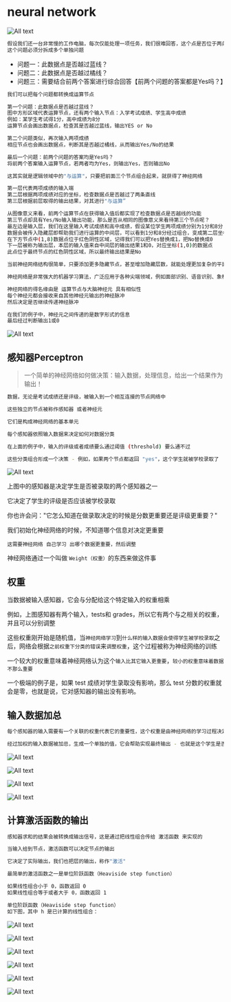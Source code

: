 # neural network

![All text](http://ww1.sinaimg.cn/large/dc05ba18gy1fluv5xoo01j21au0m4ten.jpg)

```bash
假设我们还一台非常慢的工作电脑，每次仅能处理一项任务，我们很难回答，这个点是否位于两条直线的限定范围内？
这个问题必须分拆成多个单独问题
```

* 问题一：此数据点是否越过蓝线？
* 问题二：此数据点是否越过橘线？
* 问题三：需要结合前两个答案进行综合回答【前两个问题的答案都是Yes吗？】

```bash
我们可以把每个问题都转换成运算节点

第一个问题：此数据点是否越过蓝线？
图中方形区域代表运算节点，还有两个输入节点：入学考试成绩、学生高中成绩
例如：某学生考试得1分，高中成绩为8分
运算节点会画出数据点，检查其是否越过蓝线，输出YES or No

第二个问题类似，再次输入两项成绩
相应节点也会画出数据点，判断其是否越过橘线，从而输出Yes/No的结果

最后一个问题：前两个问题的答案均是Yes吗？
将前两个答案输入运算节点，若两者均为Yes，则输出Yes，否则输出No

这其实就是逻辑领域中的"与运算"，只要把前面三个节点组合起来，就获得了神经网络

第一层代表两项成绩的输入端
第二层根据两项成绩对应的坐标，检查数据点是否越过了两条直线
第三层根据前层取得的输出结果，对其进行"与运算”
```

```bash
从图像意义来看，前两个运算节点在获得输入值后都实现了检查数据点是否越线的功能
第三节点却具有Yes/No输入输出功能，那么是否从相同的图像意义来看待第三个节点呢？
最左边是输入层，我们在这里输入考试成绩和高中成绩，假设某位学生两项成绩分别为1分和8分
数据会被传入隐藏层即帮助我们进行运算的中间层，可以看到1分和8分经过组合，变成第二层坐标图中的(1,8)数据点并位于绿色阳性区域，所以上方输出Yes
在下方节点中(1,8)数据点位于红色阴性区域，记得我们可以把Yes替换成1，把No替换成0
下一层被称为输出层，本层的输入值来自中间层的输出结果1和0，对应坐标(1,0)的数据点
此点位于最终节点的红色阴性区域，所以最终输出结果是No
```

```bash
当前神经网络结构很简单，只要添加更多隐藏节点，甚至增加隐藏层数，就能处理更加复杂的平面映射,甚至处理三维或更高维的空间映射
```

```bash
神经网络是非常强大的机器学习算法，广泛应用于各种尖端领域，例如面部识别、语音识别、象棋博弈、自动驾驶
```

```bash
神经网络的得名缘由是 运算节点与大脑神经元 具有相似性
每个神经元都会接收来自其他神经元输出的神经脉冲
然后决定是否继续传递神经脉冲
```

```bash
在我们的例子中，神经元之间传递的是数字形式的信息
最后经过判断输出1或0
```

![All text](http://ww1.sinaimg.cn/large/dc05ba18gy1fluuthcghfj219w0m2jvh.jpg)

## 感知器Perceptron

>一个简单的神经网络如何做决策：输入数据，处理信息，给出一个结果作为输出！

```bash
数据，无论是考试成绩还是评级，被输入到一个相互连接的节点网络中

这些独立的节点被称作感知器 或者神经元

它们是构成神经网络的基本单元

每个感知器依照输入数据来决定如何对数据分类

在上面的例子中，输入的评级或者成绩要么通过阈值 (threshold) 要么通不过

这些分类组合形成一个决策 - 例如，如果两个节点都返回 "yes"，这个学生就被学校录取了
```

![All text](http://ww1.sinaimg.cn/large/dc05ba18gy1fluv5xoo01j21au0m4ten.jpg)

上图中的感知器是决定学生是否被录取的两个感知器之一

它决定了学生的评级是否应该被学校录取

你也许会问："它怎么知道在做录取决定的时候是分数更重要还是评级更重要？"

我们初始化神经网络的时候，不知道哪个信息对决定更重要

`这需要神经网络 自己学习 出哪个数据更重要，然后调整`

神经网络通过一个叫做 `Weight（权重）`的东西来做这件事

## 权重

当数据被输入感知器，它会与分配给这个特定输入的权重相乘

例如，上图感知器有两个输入，tests和 grades，所以它有两个与之相关的权重，并且可以分别调整

这些权重刚开始是随机值，当`神经网络学习`到`什么样的输入数据会使得学生被学校录取`之后，网络会根据`之前权重下分类的错误`来`调整权重`，这个过程被称为神经网络的训练

一个较大的权重意味着神经网络认为这个`输入比其它输入更重要`，`较小的权重意味着数据不那么重要`

一个极端的例子是，如果 test 成绩对学生录取没有影响，那么 test 分数的权重就会是零，也就是说，它对感知器的输出没有影响。

## 输入数据加总

```bash
每个感知器的输入需要有一个关联的权重代表它的重要性，这个权重是由神经网络的学习过程决定的，也就是训练
```

```bash
经过加权的输入数据被加总，生成一个单独的值，它会帮助实现最终输出 - 也就是这个学生是否被录取。让我们看一个实际的例子
```

![All text](http://ww1.sinaimg.cn/large/dc05ba18gy1flvcbi7hdvj21840kuq7m.jpg)

![All text](http://ww1.sinaimg.cn/large/dc05ba18gy1flve5v9y05j218o08uwgx.jpg)

![All text](http://ww1.sinaimg.cn/large/dc05ba18gy1flve5ulwnlj21a20d6n07.jpg)

![All text](http://ww1.sinaimg.cn/large/dc05ba18gy1flve5vqbv3j21dc0iugpg.jpg)

## 计算激活函数的输出

```bash
感知器求和的结果会被转换成输出信号，这是通过把线性组合传给 激活函数 来实现的
```

```bash
当输入给到节点，激活函数可以决定节点的输出

它决定了实际输出，我们也把层的输出，称作"激活"
```

```bash
最简单的激活函数之一是单位阶跃函数（Heaviside step function）

如果线性组合小于 0，函数返回 0
如果线性组合等于或者大于 0，函数返回 1

单位阶跃函数（Heaviside step function） 
如下图，其中 h 是已计算的线性组合：
```

![All text](http://ww1.sinaimg.cn/large/dc05ba18gy1flvenpejvqj21a213yjtp.jpg)

![All text](http://ww1.sinaimg.cn/large/dc05ba18gy1flveq8dnxhj21ay0bmtc3.jpg)

![All text](http://ww1.sinaimg.cn/large/dc05ba18gy1flveq82dhdj216y0ws0ur.jpg)

![All text](http://ww1.sinaimg.cn/large/dc05ba18gy1flvfb7o1faj21au0c8whx.jpg)

![All text](http://ww1.sinaimg.cn/large/dc05ba18gy1flvfb728h7j219w0z0tc4.jpg)

![All text](http://ww1.sinaimg.cn/large/dc05ba18gy1flvfb8hhyij21bw0oitfl.jpg)